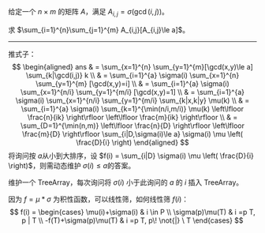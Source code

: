 给定一个 $n\times m$ 的矩阵 $A$，满足 $A_{i,j} = \sigma(\gcd(i,j))$​。

求 $\sum_{i=1}^{n}\sum_{j=1}^{m} A_{i,j}[A_{i,j}\le a]$。

---

推式子：
$$
\begin{aligned}
	ans & = \sum_{x=1}^{n} \sum_{y=1}^{m}[\gcd(x,y)\le a] \sum_{k|\gcd(i,j)} k \\
	& = \sum_{i=1}^{a} \sigma(i) \sum_{x=1}^{n} \sum_{y=1}^{m} [\gcd(x,y)=i] \\
	& = \sum_{i=1}^{a} \sigma(i) \sum_{x=1}^{n/i} \sum_{y=1}^{m/i} [\gcd(x,y)=1] \\
	& = \sum_{i=1}^{a} \sigma(i) \sum_{x=1}^{n/i} \sum_{y=1}^{m/i} \sum_{k|x,k|y} \mu(k) \\
	& = \sum_{i=1}^{a} \sigma(i) \sum_{k=1}^{\min(n/i,m/i)} \mu(k) \left\lfloor \frac{n}{ik} \right\rfloor \left\lfloor \frac{m}{ik} \right\rfloor \\
	& = \sum_{D=1}^{\min(n,m)} \left\lfloor \frac{n}{D} \right\rfloor \left\lfloor \frac{m}{D} \right\rfloor \sum_{i|D,\sigma(i)\le a} \sigma(i) \mu \left( \frac{D}{i} \right)
\end{aligned}
$$
将询问按 $a$​​ 从小到大排序，设 $f(i) = \sum_{i|D} \sigma(i) \mu \left( \frac{D}{i} \right)$​​，则需动态维护 $\sigma(i) \le a$​​ 的答案。

维护一个 TreeArray，每次询问将 $\sigma(i)$​ 小于此询问的 $a$​​ 的 $i$​​ 插入 TreeArray。



















因为 $f = \mu * \sigma$ 为积性函数，可以线性筛，如何线性筛 $f(i)$：
$$
f(i) = \begin{cases}
	\mu(i)+\sigma(i) & i \in P \\
	\sigma(p)\mu(T) & i =p T, p | T \\
	-f(T)+\sigma(p)\mu(T) & i =p T, p\! \not{|} \ T
\end{cases}
$$
